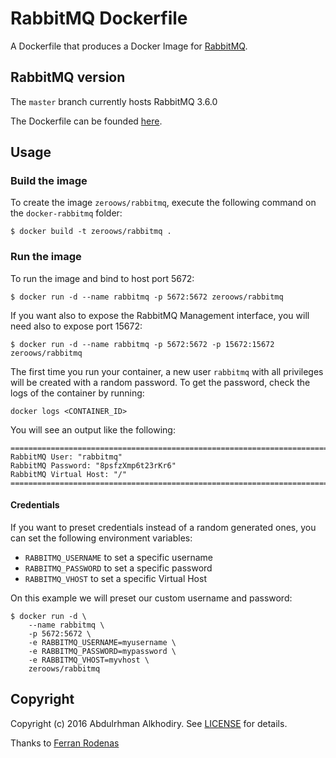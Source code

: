 # RabbitMQ Dockerfile

A Dockerfile that produces a Docker Image for [RabbitMQ](https://www.rabbitmq.com/).

## RabbitMQ version

The `master` branch currently hosts RabbitMQ 3.6.0

The Dockerfile can be founded [here](https://github.com/zeroows/docker-rabbitmq).

## Usage

### Build the image

To create the image `zeroows/rabbitmq`, execute the following command on the `docker-rabbitmq` folder:

```
$ docker build -t zeroows/rabbitmq .
```

### Run the image

To run the image and bind to host port 5672:

```
$ docker run -d --name rabbitmq -p 5672:5672 zeroows/rabbitmq
```

If you want also to expose the RabbitMQ Management interface, you will need also to expose port 15672:

```
$ docker run -d --name rabbitmq -p 5672:5672 -p 15672:15672 zeroows/rabbitmq
```

The first time you run your container, a new user `rabbitmq` with all privileges will be created with a random password.
To get the password, check the logs of the container by running:

```
docker logs <CONTAINER_ID>
```

You will see an output like the following:

```
========================================================================
RabbitMQ User: "rabbitmq"
RabbitMQ Password: "8psfzXmp6t23rKr6"
RabbitMQ Virtual Host: "/"
========================================================================
```

#### Credentials

If you want to preset credentials instead of a random generated ones, you can set the following environment variables:

* `RABBITMQ_USERNAME` to set a specific username
* `RABBITMQ_PASSWORD` to set a specific password
* `RABBITMQ_VHOST` to set a specific Virtual Host

On this example we will preset our custom username and password:

```
$ docker run -d \
    --name rabbitmq \
    -p 5672:5672 \
    -e RABBITMQ_USERNAME=myusername \
    -e RABBITMQ_PASSWORD=mypassword \
    -e RABBITMQ_VHOST=myvhost \
    zeroows/rabbitmq
```

## Copyright

Copyright (c) 2016 Abdulrhman Alkhodiry. See [LICENSE](https://github.com/zeroows/docker-rabbitmq/blob/master/LICENSE) for details.

Thanks to [Ferran Rodenas](https://github.com/frodenas/docker-rabbitmq)

